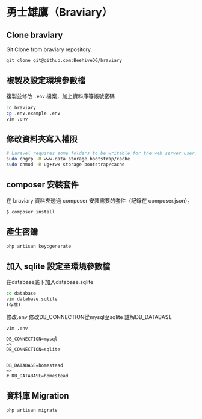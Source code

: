# 勇士雄鷹（Braviary）

## Clone braviary
Git Clone from braviary repository.

```
git clone git@github.com:BeehiveDG/braviary
```

## 複製及設定環境參數檔
複製並修改 `.env` 檔案，加上資料庫等帳號密碼
```bash
cd braviary
cp .env.example .env
vim .env
```

## 修改資料夾寫入權限

```bash
# Laravel requires some folders to be writable for the web server user.
sudo chgrp -R www-data storage bootstrap/cache
sudo chmod -R ug+rwx storage bootstrap/cache
```

## composer 安裝套件
在 braviary 資料夾透過 composer 安裝需要的套件（記錄在 composer.json）。
```
$ composer install
```

## 產生密鑰
```bash
php artisan key:generate
```

## 加入 sqlite 設定至環境參數檔
在database底下加入database.sqlite
```bash
cd database
vim database.sqlite
(存檔)
```
修改.env
修改DB_CONNECTION從mysql至sqlite
註解DB_DATABASE
```
vim .env

DB_CONNECTION=mysql
=>
DB_CONNECTION=sqlite


DB_DATABASE=homestead
=>
# DB_DATABASE=homestead
```

## 資料庫 Migration
```bash 
php artisan migrate
```
